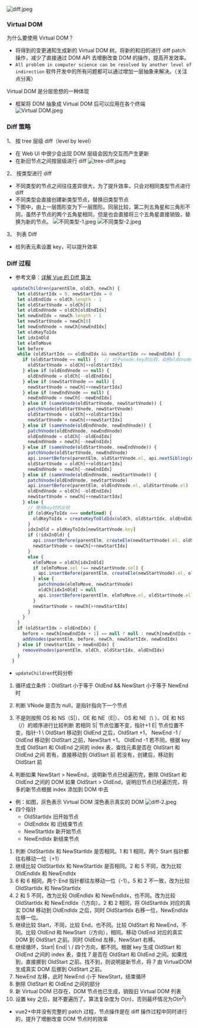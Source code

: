 ![diff.jpeg](/img/bVbJqK6)

### Virtual DOM

为什么要使用 Virtual DOM？

- 将得到的变更通知生成新的 Virtual DOM 树。将新的和旧的进行 diff patch 操作，减少了直接通过 DOM API 去增删改查 DOM 的操作，提高开发效率。
- `All problem in computer science can be resolved by another level of indirection` 软件开发中的所有问题都可以通过增加一层抽象来解决。（关注点分离）

Virtual DOM 是分层思想的一种体现

- 框架将 DOM 抽象成 Virtual DOM 后可以应用在各个终端
  ![Virtual DOM.jpeg](/img/bVbJjsX)

### Diff 策略

1、 按 tree 层级 diff（level by level）

- 在 Web UI 中很少会出现 DOM 层级会因为交互而产生更新
- 在新旧节点之间按层级进行 diff
  ![tree-diff.jpeg](/img/bVbJjtd)

2、 按类型进行 diff

- 不同类型的节点之间往往差异很大，为了提升效率，只会对相同类型节点进行 diff
- 不同类型会直接创建新类型节点，替换旧类型节点
- 下图中，由上一层图形变为下一层图形。同层比较，第二列五角星和三角形不同，虽然子节点的两个五角星相同，但是也会直接将三个五角星直接销毁，替换为新的节点。
  ![不同类型-1.jpeg](/img/bVbJjtj)
  ![不同类型-2.jpeg](/img/bVbJjtn)

3、 列表 Diff

- 给列表元素设置 key，可以提升效率

### Diff 过程

- 参考文章：[详解 Vue 的 Diff 算法](https://juejin.im/post/5affd01551882542c83301da#heading-8)

```js
  updateChildren(parentElm, oldCh, newCh) {
    let oldStartIdx = 0, newStartIdx = 0
    let oldEndIdx = oldCh.length - 1
    let oldStartVnode = oldCh[0]
    let oldEndVnode = oldCh[oldEndIdx]
    let newEndIdx = newCh.length - 1
    let newStartVnode = newCh[0]
    let newEndVnode = newCh[newEndIdx]
    let oldKeyToIdx
    let idxInOld
    let elmToMove
    let before
    while (oldStartIdx <= oldEndIdx && newStartIdx <= newEndIdx) {
      if (oldStartVnode == null) {   // 对于vnode.key的比较，会把oldVnode = null
        oldStartVnode = oldCh[++oldStartIdx]
      } else if (oldEndVnode == null) {
        oldEndVnode = oldCh[--oldEndIdx]
      } else if (newStartVnode == null) {
        newStartVnode = newCh[++newStartIdx]
      } else if (newEndVnode == null) {
        newEndVnode = newCh[--newEndIdx]
      } else if (sameVnode(oldStartVnode, newStartVnode)) {
        patchVnode(oldStartVnode, newStartVnode)
        oldStartVnode = oldCh[++oldStartIdx]
        newStartVnode = newCh[++newStartIdx]
      } else if (sameVnode(oldEndVnode, newEndVnode)) {
        patchVnode(oldEndVnode, newEndVnode)
        oldEndVnode = oldCh[--oldEndIdx]
        newEndVnode = newCh[--newEndIdx]
      } else if (sameVnode(oldStartVnode, newEndVnode)) {
        patchVnode(oldStartVnode, newEndVnode)
        api.insertBefore(parentElm, oldStartVnode.el, api.nextSibling(oldEndVnode.el))
        oldStartVnode = oldCh[++oldStartIdx]
        newEndVnode = newCh[--newEndIdx]
      } else if (sameVnode(oldEndVnode, newStartVnode)) {
        patchVnode(oldEndVnode, newStartVnode)
        api.insertBefore(parentElm, oldEndVnode.el, oldStartVnode.el)
        oldEndVnode = oldCh[--oldEndIdx]
        newStartVnode = newCh[++newStartIdx]
      } else {
        // 使用key时的比较
        if (oldKeyToIdx === undefined) {
          oldKeyToIdx = createKeyToOldIdx(oldCh, oldStartIdx, oldEndIdx) // 有key生成index表
        }
        idxInOld = oldKeyToIdx[newStartVnode.key]
        if (!idxInOld) {
          api.insertBefore(parentElm, createEle(newStartVnode).el, oldStartVnode.el)
          newStartVnode = newCh[++newStartIdx]
        }
        else {
          elmToMove = oldCh[idxInOld]
          if (elmToMove.sel !== newStartVnode.sel) {
            api.insertBefore(parentElm, createEle(newStartVnode).el, oldStartVnode.el)
          } else {
            patchVnode(elmToMove, newStartVnode)
            oldCh[idxInOld] = null
            api.insertBefore(parentElm, elmToMove.el, oldStartVnode.el)
          }
          newStartVnode = newCh[++newStartIdx]
        }
      }
    }
    if (oldStartIdx > oldEndIdx) {
      before = newCh[newEndIdx + 1] == null ? null : newCh[newEndIdx + 1].el
      addVnodes(parentElm, before, newCh, newStartIdx, newEndIdx)
    } else if (newStartIdx > newEndIdx) {
      removeVnodes(parentElm, oldCh, oldStartIdx, oldEndIdx)
    }
  }
```

- `updateChildren`代码分析

1. 循环成立条件：OldStart 小于等于 OldEnd && NewStart 小于等于 NewEnd 时
2. 判断 VNode 是否为 null，是指针指向下一个节点
3. 不是则按照 OS 和 NS（S|）、OE 和 NE（E|）、 OS 和 NE（\\ ）、OE 和 NS（/）的顺序进行比较判断
   若相同
   S| 节点位置不变，指针+1
   E| 节点位置不变，指针-1
   \ OldStart 移动到 OldEnd 之后，OldStart +1， NewEnd -1
   / OldEnd 移动到 OldStart 之前，NewStart +1， OldEnd -1
   若不同，根据 key 生成 OldStart 和 OldEnd 之间的 index 表，查找元素是否在 OldStart 和 OldEnd 之间
   若有，直接移动到 OldStart 前
   若没有，创建后，移动到 OldStart 前

4. 判断如果 NewStart > NewEnd，说明新节点已经遍历完，删除 OldStart 和 OldEnd 之间的 DOM
   如果 OldStart > OldEnd，说明旧节点已经遍历完，将多的新节点根据 index 添加到 DOM 中去

- 例：如图，灰色表示 Virtual DOM 深色表示真实的 DOM
  ![diff-2.jpeg](/img/bVbJqGg)
- 四个指针
  - OldStartIdx 旧开始节点
  - OldEndIdx 和 旧结束节点
  - NewStartIdx 新开始节点
  - NewEndIdx 新结束节点

1. 判断 OldStartIdx 和 NewStartIdx 是否相同。1 和 1 相同，两个 Start 指针都往右移动一位（+1）
2. 继续比较 OldStartIdx 和 NewStartIdx 是否相同。2 和 5 不同，改为比较 OldEndIdx 和 NewEndIdx
3. 6 和 6 相同，两个 End 指针都往左移动一位（-1）。5 和 2 不一致，改为比较 OldStartIdx 和 NewStartIdx
4. 2 和 5 不同，改为比较 OldEndIdx 和 NewEndIdx，也不同。改为比较 OldStartIdx 和 NewEndIdx（\方向）。2 和 2 相同，将 OldStartIdx 对应的真实 DOM 移动到 OldEndIdx 之后，同时 OldStartIdx 右移一位，NewEndIdx 左移一位。
5. 继续比较 Start，不同，比较 End，也不同。比较 OldStart 和 NewEnd，不同。比较 OldEnd 和 NewStart（/方向），相同。移动 OldEnd 对应的真实 DOM 到 OldStart 之前。同时 OldEnd 左移，NewStart 右移。
6. 继续循环，Start| End| \ / 四个方向，都不同。根据 key 生成 OldStart 和 OldEnd 之间的 index 表，查找 7 是否在 OldStart 和 OldEnd 之间。如果找到，直接挪到 OldStart 之前。找不到，则说明是新节点，将 7 由 VirtualDOM 生成真实 DOM 后挪到 OldStart 之前。
7. NewEnd 左移，此时 NewEnd 小于 NewStart，结束循环
8. 删除 OldStart 和 OldEnd 之间的部分
9. 新 Virtual DOM 已存在，DOM 节点也已生成，销毁旧 Virtual DOM 列表
10. 设置 key 之后，就不要遍历了。算法复杂度为 O(n)，否则最坏情况为$O(n^2)$

- vue2+中并没有完整的 patch 过程，节点操作是在 diff 操作过程中同时进行的，提升了增删改查 DOM 节点时的效率
